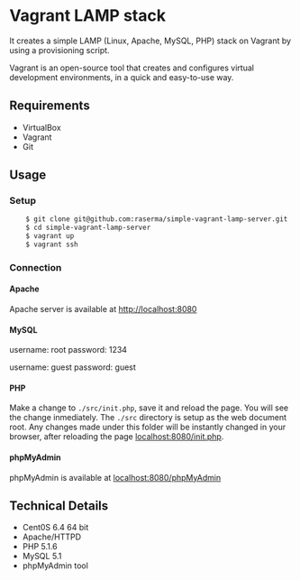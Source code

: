 Vagrant LAMP stack
==================
It creates a simple LAMP (Linux, Apache, MySQL, PHP) stack on Vagrant by using a provisioning script.

Vagrant is an open-source tool that creates and configures virtual development environments, in a quick and easy-to-use way.

Requirements
------------
* VirtualBox
* Vagrant
* Git

Usage
-----

### Setup
```bash
	$ git clone git@github.com:raserma/simple-vagrant-lamp-server.git
	$ cd simple-vagrant-lamp-server
	$ vagrant up
	$ vagrant ssh
```
### Connection

#### Apache
Apache server is available at [http://localhost:8080](http://localhost:8080)

#### MySQL
username: root
password: 1234

username: guest
password: guest
#### PHP
Make a change to `./src/init.php`, save it and reload the page. You will see the change inmediately.
The `./src` directory is setup as the web document root. Any changes made under this folder will be instantly changed in your browser, after reloading the page [localhost:8080/init.php](http://localhost:8080/init.php).

#### phpMyAdmin
phpMyAdmin is available at [localhost:8080/phpMyAdmin](http://localhost:8080/phpMyAdmin)

Technical Details
-----------------
* Cent0S 6.4 64 bit
* Apache/HTTPD
* PHP 5.1.6
* MySQL 5.1
* phpMyAdmin tool



